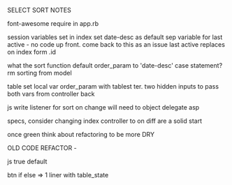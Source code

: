SELECT SORT NOTES

font-awesome require in app.rb

session variables set in index
  set date-desc as default
sep variable for last active - no code up front. come back to this as an issue
  last active replaces on index form .id

what the sort function
  default order_param to 'date-desc'
  case statement?
  rm sorting from model

table
  set local var order_param with tablest ter.
  two hidden inputs to pass both vars from controller back


js
 write listener for sort on change
 will need to object delegate asp

specs, consider changing index controller to
on diff are a solid start

once green think about refactoring to be more DRY




OLD CODE REFACTOR -

js true default

btn if else => 1 liner with table_state

